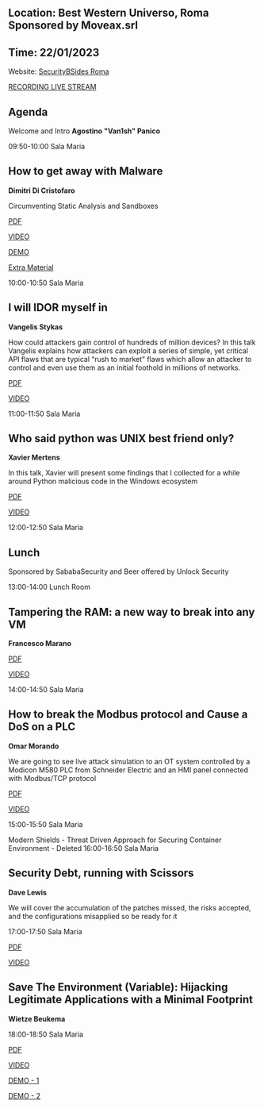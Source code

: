 Location: Best Western Universo, Roma Sponsored by Moveax.srl
------------
Time: 22/01/2023
------------
Website: [SecurityBSides Roma](https://roma.securitybsides.it)

[RECORDING LIVE STREAM](https://www.twitch.tv/securitycert/videos)

Agenda
------------

Welcome and Intro
**Agostino "Van1sh" Panico**

09:50-10:00 Sala Maria 

How to get away with Malware 
------------
**Dimitri Di Cristofaro**

Circumventing Static Analysis and Sandboxes

[PDF](How_to_Get_Away_with_Malware/bsides2023_how_to_get_away_with_malware_FINAL_NO_ANIM.pdf)

[VIDEO](https://www.youtube.com/watch?v=ySvDv2AKwCM)

[DEMO](How_to_Get_Away_with_Malware/BsidesRome2023DEMO.mp4)

[Extra Material](How_to_Get_Away_with_Malware)

10:00-10:50 Sala Maria 

I will IDOR myself in
------------
**Vangelis Stykas**

How could attackers gain control of hundreds of million devices? In this talk Vangelis explains how attackers can exploit a series of simple, yet critical API flaws that are typical “rush to market” flaws which allow an attacker to control and even use them as an initial foothold in millions of networks.

[PDF](I_will_IDOR_myself_in/I_will_IDOR_myself_in.PDF)

[VIDEO](https://www.youtube.com/watch?v=Yj6QXbWlfWI)

11:00-11:50 Sala Maria 

Who said python was UNIX best friend only?
------------
**Xavier Mertens**

In this talk, Xavier will present some findings that I collected for a while around Python malicious code in the Windows ecosystem

[PDF](Who_said_python_was_UNIX_best_friend_only/Python-Windows-Best-Friend-4.pdf)

[VIDEO](https://www.youtube.com/watch?v=JEC2Bwelqlw)

12:00-12:50 Sala Maria 

Lunch
------------
Sponsored by SababaSecurity and Beer offered by Unlock Security

13:00-14:00 Lunch Room 

Tampering the RAM: a new way to break into any VM
------------
**Francesco Marano**

[PDF](https://github.com/SecurityBsidesIT/BSidesRoma/blob/841fc34128a41f1fcf24bf11baed27221044d535/2023/Tampering_the_RAM:_a_new_way_to_break_into_any_VM/Tampering_the_RAM_a_new_way_to_break_into_any_VM.pdf)

[VIDEO](https://www.twitch.tv/securitycert/videos)

14:00-14:50 Sala Maria 

How to break the Modbus protocol and Cause a DoS on a PLC
------------
**Omar Morando**

We are going to see live attack simulation to an OT system controlled by a Modicon M580 PLC from Schneider Electric and an HMI panel connected with Modbus/TCP protocol

[PDF](How_to_break_the_Modbus_protocol_and_Cause_a_DoS_on_a_PLC/BSidesRoma_PLC_DoS_Omar_Morando_EN.pdf)

[VIDEO](https://www.youtube.com/watch?v=BiRHRkCGXkU)

15:00-15:50 Sala Maria 

Modern Shields - Threat Driven Approach for Securing Container Environment - Deleted
16:00-16:50 Sala Maria 

Security Debt, running with Scissors
------------
**Dave Lewis**

We will cover the accumulation of the patches missed, the risks accepted, and the configurations misapplied so be ready for it

17:00-17:50 Sala Maria 

[PDF](Security_Debt_running_with_Scissors/Security_Debt_running_with_Scissors.pdf)

[VIDEO](https://www.youtube.com/watch?v=7cyE3PrY5wY)

Save The Environment (Variable): Hijacking Legitimate Applications with a Minimal Footprint
------------
**Wietze Beukema**

18:00-18:50 Sala Maria 

[PDF](Save_The_Environment_(Variable)_Hijacking_Legitimate_Applications_with_a_Minimal_Footprint/Save_The_Environment_(Variable).pdf)

[VIDEO](https://www.youtube.com/watch?v=B77y3L4qBNs)

[DEMO - 1](Save_The_Environment_(Variable)_Hijacking_Legitimate_Applications_with_a_Minimal_Footprint/DEMO1.mp4)

[DEMO - 2](Save_The_Environment_(Variable)_Hijacking_Legitimate_Applications_with_a_Minimal_Footprint/DEMO2.mp4)
